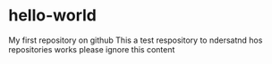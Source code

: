 # hello-world
My first repository on github
This a test respository to ndersatnd hos repositories works 
please ignore this content
